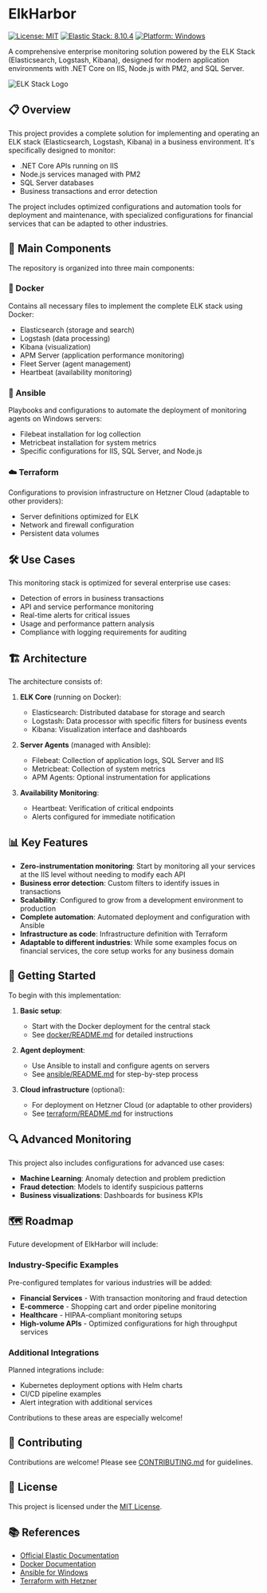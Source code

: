 # ElkHarbor

[![License: MIT](https://img.shields.io/badge/License-MIT-yellow.svg)](https://opensource.org/licenses/MIT)
[![Elastic Stack: 8.10.4](https://img.shields.io/badge/Elastic%20Stack-8.10.4-00bfb3)](https://www.elastic.co/elastic-stack)
[![Platform: Windows](https://img.shields.io/badge/Platform-Windows-blue.svg)](https://www.microsoft.com/windows-server)

A comprehensive enterprise monitoring solution powered by the ELK Stack (Elasticsearch, Logstash, Kibana), designed for modern application environments with .NET Core on IIS, Node.js with PM2, and SQL Server.

![ELK Stack Logo](https://www.elastic.co/static-res/images/elastic-logo-200.png)

## 📋 Overview

This project provides a complete solution for implementing and operating an ELK stack (Elasticsearch, Logstash, Kibana) in a business environment. It's specifically designed to monitor:

- .NET Core APIs running on IIS
- Node.js services managed with PM2
- SQL Server databases
- Business transactions and error detection

The project includes optimized configurations and automation tools for deployment and maintenance, with specialized configurations for financial services that can be adapted to other industries.

## 🚀 Main Components

The repository is organized into three main components:

### 🐳 Docker

Contains all necessary files to implement the complete ELK stack using Docker:

- Elasticsearch (storage and search)
- Logstash (data processing)
- Kibana (visualization)
- APM Server (application performance monitoring)
- Fleet Server (agent management)
- Heartbeat (availability monitoring)

### 🤖 Ansible

Playbooks and configurations to automate the deployment of monitoring agents on Windows servers:

- Filebeat installation for log collection
- Metricbeat installation for system metrics
- Specific configurations for IIS, SQL Server, and Node.js

### ☁️ Terraform

Configurations to provision infrastructure on Hetzner Cloud (adaptable to other providers):

- Server definitions optimized for ELK
- Network and firewall configuration
- Persistent data volumes

## 🛠️ Use Cases

This monitoring stack is optimized for several enterprise use cases:

- Detection of errors in business transactions
- API and service performance monitoring
- Real-time alerts for critical issues
- Usage and performance pattern analysis
- Compliance with logging requirements for auditing

## 🏗️ Architecture

The architecture consists of:

1. **ELK Core** (running on Docker):
   - Elasticsearch: Distributed database for storage and search
   - Logstash: Data processor with specific filters for business events
   - Kibana: Visualization interface and dashboards

2. **Server Agents** (managed with Ansible):
   - Filebeat: Collection of application logs, SQL Server and IIS
   - Metricbeat: Collection of system metrics
   - APM Agents: Optional instrumentation for applications

3. **Availability Monitoring**:
   - Heartbeat: Verification of critical endpoints
   - Alerts configured for immediate notification

## 📊 Key Features

- **Zero-instrumentation monitoring**: Start by monitoring all your services at the IIS level without needing to modify each API
- **Business error detection**: Custom filters to identify issues in transactions
- **Scalability**: Configured to grow from a development environment to production
- **Complete automation**: Automated deployment and configuration with Ansible
- **Infrastructure as code**: Infrastructure definition with Terraform
- **Adaptable to different industries**: While some examples focus on financial services, the core setup works for any business domain

## 🚦 Getting Started

To begin with this implementation:

1. **Basic setup**: 
   - Start with the Docker deployment for the central stack
   - See [docker/README.md](docker/README.md) for detailed instructions

2. **Agent deployment**:
   - Use Ansible to install and configure agents on servers
   - See [ansible/README.md](ansible/README.md) for step-by-step process

3. **Cloud infrastructure** (optional):
   - For deployment on Hetzner Cloud (or adaptable to other providers)
   - See [terraform/README.md](terraform/README.md) for instructions

## 🔍 Advanced Monitoring

This project also includes configurations for advanced use cases:

- **Machine Learning**: Anomaly detection and problem prediction
- **Fraud detection**: Models to identify suspicious patterns
- **Business visualizations**: Dashboards for business KPIs

## 🗺️ Roadmap

Future development of ElkHarbor will include:

### Industry-Specific Examples

Pre-configured templates for various industries will be added:

- **Financial Services** - With transaction monitoring and fraud detection
- **E-commerce** - Shopping cart and order pipeline monitoring
- **Healthcare** - HIPAA-compliant monitoring setups
- **High-volume APIs** - Optimized configurations for high throughput services

### Additional Integrations

Planned integrations include:

- Kubernetes deployment options with Helm charts
- CI/CD pipeline examples
- Alert integration with additional services

Contributions to these areas are especially welcome!

## 🤝 Contributing

Contributions are welcome! Please see [CONTRIBUTING.md](CONTRIBUTING.md) for guidelines.

## 📜 License

This project is licensed under the [MIT License](LICENSE).

## 📚 References

- [Official Elastic Documentation](https://www.elastic.co/guide/index.html)
- [Docker Documentation](https://docs.docker.com/)
- [Ansible for Windows](https://docs.ansible.com/ansible/latest/user_guide/windows_usage.html)
- [Terraform with Hetzner](https://registry.terraform.io/providers/hetznercloud/hcloud/latest/docs)